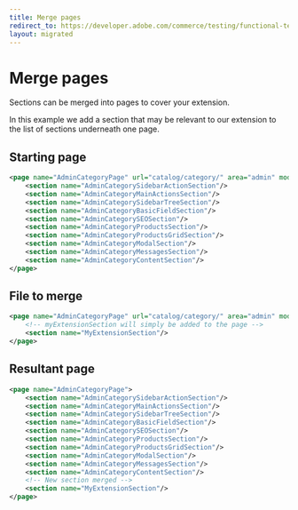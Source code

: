 ```yaml
---
title: Merge pages
redirect_to: https://developer.adobe.com/commerce/testing/functional-testing-framework/merge-points/merge-pages/
layout: migrated
---
```


# Merge pages

Sections can be merged into pages to cover your extension.

In this example we add a section that may be relevant to our extension to the list of sections underneath one page.

## Starting page

```xml
<page name="AdminCategoryPage" url="catalog/category/" area="admin" module="Magento_Catalog">
    <section name="AdminCategorySidebarActionSection"/>
    <section name="AdminCategoryMainActionsSection"/>
    <section name="AdminCategorySidebarTreeSection"/>
    <section name="AdminCategoryBasicFieldSection"/>
    <section name="AdminCategorySEOSection"/>
    <section name="AdminCategoryProductsSection"/>
    <section name="AdminCategoryProductsGridSection"/>
    <section name="AdminCategoryModalSection"/>
    <section name="AdminCategoryMessagesSection"/>
    <section name="AdminCategoryContentSection"/>
</page>
```

## File to merge

```xml
<page name="AdminCategoryPage" url="catalog/category/" area="admin" module="Magento_Catalog">
    <!-- myExtensionSection will simply be added to the page -->
    <section name="MyExtensionSection"/>
</page>
```

## Resultant page

```xml
<page name="AdminCategoryPage">
    <section name="AdminCategorySidebarActionSection"/>
    <section name="AdminCategoryMainActionsSection"/>
    <section name="AdminCategorySidebarTreeSection"/>
    <section name="AdminCategoryBasicFieldSection"/>
    <section name="AdminCategorySEOSection"/>
    <section name="AdminCategoryProductsSection"/>
    <section name="AdminCategoryProductsGridSection"/>
    <section name="AdminCategoryModalSection"/>
    <section name="AdminCategoryMessagesSection"/>
    <section name="AdminCategoryContentSection"/>
    <!-- New section merged -->
    <section name="MyExtensionSection"/>
</page>
```